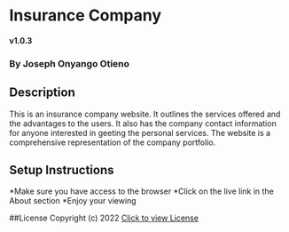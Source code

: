 # Insurance Company

#### v1.0.3

### By Joseph Onyango Otieno

## Description
This is an insurance company website. It outlines the services offered and the advantages to the users.
It also has the company contact information for anyone interested in geeting the personal services. The 
website is a comprehensive representation of the company portfolio. 

## Setup Instructions 
*Make sure you have access to the browser
*Click on the live link in the About section
*Enjoy your viewing

##License
Copyright (c) 2022 [Click to view License](LICENSE)